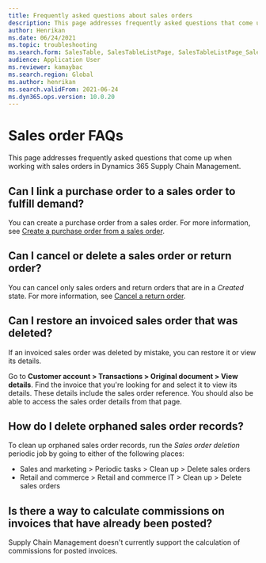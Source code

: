 ```yaml
--- 
title: Frequently asked questions about sales orders 
description: This page addresses frequently asked questions that come up when working with sales orders in Dynamics 365 Supply Chain Management. 
author: Henrikan
ms.date: 06/24/2021 
ms.topic: troubleshooting 
ms.search.form: SalesTable, SalesTableListPage, SalesTableListPage_SalesCancelOrder
audience: Application User 
ms.reviewer: kamaybac 
ms.search.region: Global 
ms.author: henrikan
ms.search.validFrom: 2021-06-24 
ms.dyn365.ops.version: 10.0.20 
--- 
```

 
# Sales order FAQs

This page addresses frequently asked questions that come up when working with sales orders in Dynamics 365 Supply Chain Management.

## Can I link a purchase order to a sales order to fulfill demand?

You can create a purchase order from a sales order. For more information, see [Create a purchase order from a sales order](/dynamics365/supply-chain/sales-marketing/tasks/create-purchase-order-sales-order).

## Can I cancel or delete a sales order or return order?

You can cancel only sales orders and return orders that are in a *Created* state. For more information, see [Cancel a return order](/dynamics365/supply-chain/service-management/cancel-return-order).

## Can I restore an invoiced sales order that was deleted?

If an invoiced sales order was deleted by mistake, you can restore it or view its details.

Go to **Customer account \> Transactions \> Original document \> View details**. Find the invoice that you're looking for and select it to view its details. These details include the sales order reference. You should also be able to access the sales order details from that page.

## How do I delete orphaned sales order records?

To clean up orphaned sales order records, run the *Sales order deletion* periodic job by going to either of the following places:

- Sales and marketing \> Periodic tasks \> Clean up \> Delete sales orders
- Retail and commerce \> Retail and commerce IT \> Clean up \> Delete sales orders

## Is there a way to calculate commissions on invoices that have already been posted?

Supply Chain Management doesn't currently support the calculation of commissions for posted invoices.
